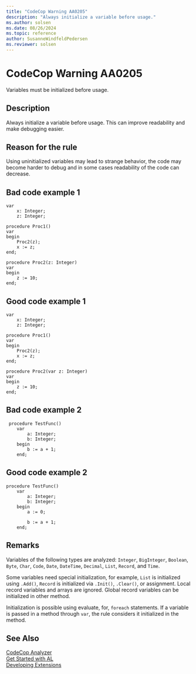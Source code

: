 ```yaml
---
title: "CodeCop Warning AA0205"
description: "Always initialize a variable before usage."
ms.author: solsen
ms.date: 08/26/2024
ms.topic: reference
author: SusanneWindfeldPedersen
ms.reviewer: solsen
---
```

[//]: # (START>DO_NOT_EDIT)
[//]: # (IMPORTANT:Do not edit any of the content between here and the END>DO_NOT_EDIT.)
[//]: # (Any modifications should be made in the .xml files in the ModernDev repo.)
# CodeCop Warning AA0205
Variables must be initialized before usage.

## Description
Always initialize a variable before usage. This can improve readability and make debugging easier.

[//]: # (IMPORTANT: END>DO_NOT_EDIT)

## Reason for the rule
Using uninitialized variables may lead to strange behavior, the code may become harder to debug and in some cases readability of the code can decrease. 

## Bad code example 1
```AL
var
    x: Integer;
    z: Integer;

procedure Proc1()
var
begin
    Proc2(z);
    x := z;
end;

procedure Proc2(z: Integer)
var
begin
    z := 10;
end;
```

## Good code example 1
```AL
var
    x: Integer;
    z: Integer;

procedure Proc1()
var
begin
    Proc2(z);
    x := z;
end;

procedure Proc2(var z: Integer)
var
begin
    z := 10;
end;
```

## Bad code example 2
```AL
 procedure TestFunc()
    var
        a: Integer;
        b:​ Integer;
    begin
​        b := a + 1;                                                                                                                                                                                                       
    end;
```

## Good code example 2
```AL
procedure TestFunc()
    var
        a: Integer;
        b: Integer;
    begin
        a := 0;
        
        b := a + 1;
    end;
```

## Remarks

​Variables of the following types are analyzed: `Integer`, `BigInteger`, `Boolean`, `Byte`, `Char`, `Code`, `Date`, `DateTime`, `Decimal`, `List`, `Record`, and `Time`.

Some variables need special initialization, for example, `List` is initialized using `.Add()`, `Record` is initialized via `.Init()`, `.Clear()`, or assignment. Local record variables and arrays are ignored. Global record variables can be initialized in other method.

Initialization is possible using evaluate, for, `foreach` statements. If a variable is passed in a method through `var`, the rule considers it initialized in the method.

## See Also  
[CodeCop Analyzer](codecop.md)  
[Get Started with AL](../devenv-get-started.md)  
[Developing Extensions](../devenv-dev-overview.md)  